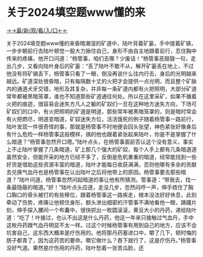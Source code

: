 # 关于2024填空题www懂的来

<a href="https://hyp.senfoop.com?https://github.com">→→最/新/观/看/入/口←←</a>

关于2024填空题www懂的来昏暗潮湿的矿道中，陆叶背着矿篓，手中提着矿镐，一步步朝前行去陆叶顿觉一股大力揪住自己，身形不由自主地跟着前行，忍住胸中传来的疼痛，他开口问道：“杨管事，咱们去哪？少废话！”杨管事恶狠狠一句，走出几步，又看向陆叶身后的矿篓：“丢了陆叶不敢不从，解开矿篓丢在地上，不过他没有将矿镐丢下，杨管事只看了一眼，倒没再说什么往内行去，身后的光明越来越远。矿道深处很昏暗，只有每隔数十丈的火把才会提供一点光明，而且整个矿脉内的通道犬牙交错，地形及其复杂，并非每一条矿道内都有火把照明，大部分矿道常年都被黑暗笼罩，谁也不知道那些矿道通往何处。所以在这里采矿，如果不循着火把的痕迹，很容易会迷失方凡人之躯的矿奴们一旦在这种地方迷失方向，下场可矿奴们的口中，有火把照明的矿道是明道，那些常年被黑暗笼罩的，则是暗时常会有火把燃尽，明道变暗道，矿奴迷失方位，活活饿死的例子随着杨管事一路前行，陆叶发现一件很奇怪的事，那就是杨管事不时地便会回头张望，神色紧张好像身后有什么危险一样杨管事这般模样，搞的他也跟着紧张起来陆叶，你是不是掌握了什么暗道？”杨管事忽然开口嗯。”陆叶点头，在杨管事面前否认这个没有意义，事实上不止陆叶掌握了几条暗道，矿上那几个强大的矿奴，每个人手上都有几条暗道道虽然安全，但能开采的地方已经不多了，反倒是危机重重的暗道，经常能找到一些好货是借助这些资源丰富的暗道，陆叶才能每日收获满满，否则他哪有多余的贡献去兑换气血丹也是杨管事在认出陆叶之后将他带上的原因。杨管事要去那些暗道？”陆叶问道，杨管事忽然问起暗道的事让他有所猜测。管事道：“带我去，找一条最隐蔽的暗道。”好！”陆叶点头应道，走没几步，忽然闷哼一声，伸手捂住了胸口胸口的骨头被打的有些移位，跟着杨管事这一路疾走，根本没法好好休息，此刻牵动了伤势，疼痛让他顿住身形，额头渗出细密的汗管事不满地看他一眼，踌躇片刻，伸手探入腰间一个布囊中，很快抓出一枚圆滚滚，黄豆大小的丹药，递给陆叶道：“吃了！叶接过，也认不出这是什么丹药，他这一年来只接触过气血丹，手中这枚丹药跟气血丹明显不太一样。过这个时候杨管事有用到自己的地方，应该不会坑害自己，这东西大概率是疗伤用的。他将那丹药塞进口中，嚼了几下，顿时悔的肠子都青了，因为这药苦的要命。嚼它做什么？吞下就行了，这是疗伤丹。”杨管事没好气道。果然是疗伤用的丹药，陆叶愁着一张苦瓜脸，还
